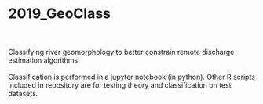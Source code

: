 # 2019_GeoClass
<br><br>
Classifying river geomorphology to better constrain remote discharge estimation algorithms
<br><br>
Classification is performed in a jupyter notebook (in python).  Other R scripts included in repository are for testing theory and classification on test datasets.
